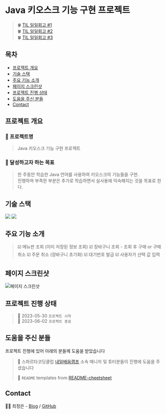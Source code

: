 # Java 키오스크 기능 구현 프로젝트
> 🍀 [TIL 일일회고 #1](https://velog.io/@temprmn/TIL-12%EC%9D%BC%EC%B0%A8#%EA%B5%AC%EC%A1%B0-%EC%84%A4%EA%B3%84-2)<br>
> 🍀 [TIL 일일회고 #2](https://velog.io/@temprmn/TIL-13%EC%9D%BC%EC%B0%A8)<br>
> 🍀 [TIL 일일회고 #3](https://velog.io/@temprmn/TIL-14%EC%9D%BC%EC%B0%A8) <br>

## 목차
* [프로젝트 개요](#프로젝트-개요)
* [기술 스택](#기술-스택)
* [주요 기능 소개](#주요-기능-소개)
* [페이지 스크린샷](#페이지-스크린샷)
* [프로젝트 진행 상태](#프로젝트-진행-상태)
* [도움을 주신 분들](#도움을-주신-분들)
* [Contact](#contact)
<!-- * [License](#license) -->


## 프로젝트 개요
### 📛 프로젝트명
> Java 키오스크 기능 구현 프로젝트

### 🥅 달성하고자 하는 목표 
> 한 주동안 학습한 Java 언어를 사용하여 키오스크의 기능들을 구현. <br>
> 진행하며 부족한 부분은 추가로 학습하면서 실사용에 익숙해지는 것을 목표로 한다.



## 기술 스택
<div align=left>
<img src="https://img.shields.io/badge/java-007396?style=for-the-badge&logo=java&logoColor=white"> 
<img src="https://img.shields.io/badge/github-181717?style=for-the-badge&logo=github&logoColor=white">
</div>

## 주요 기능 소개
> ☑️ 메뉴판 조회 (이미 저장된 정보 조회)
> ☑️ 장바구니 조회 - 조회 후 구매 or 구매취소
> ☑️ 주문 취소 (장바구니 초기화)
> ☑️ 대기번호 발급
> ☑️ 사용자가 선택 값 입력

## 페이지 스크린샷
![페이지 스크린샷](https://velog.velcdn.com/images/temprmn/post/548d7ed1-51f9-4eb5-be89-4eb388526d1f/image.png)

## 프로젝트 진행 상태
> 🚩 2023-05-30 `프로젝트 시작`<br>
> 🚩 2023-06-02 `프로젝트 종료`
 

## 도움을 주신 분들
프로젝트 진행에 있어 아래의 분들께 도움을 받았습니다 <br>

> 🤝 스파르타코딩클럽 [내일배움캠프](https://nbcamp.spartacodingclub.kr/) 소속 매니저 및 튜터분들이 진행에 도움을 주셨습니다<br>
> 
> 🤝 `README` templates from [README-cheetsheet](https://github.com/ritaly/README-cheatsheet)


## Contact
👩‍💻 최정은 - [Blog](https://velog.io/@temprmn) / [GitHub](https://github.com/jungeun5-choi/)<br>
